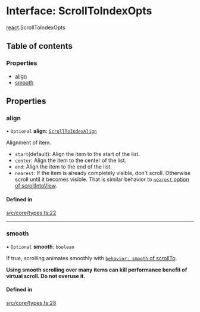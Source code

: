 # Interface: ScrollToIndexOpts

[react](../modules/react.md).ScrollToIndexOpts

## Table of contents

### Properties

- [align](react.ScrollToIndexOpts.md#align)
- [smooth](react.ScrollToIndexOpts.md#smooth)

## Properties

### align

• `Optional` **align**: [`ScrollToIndexAlign`](../modules/react.md#scrolltoindexalign)

Alignment of item.

- `start`(default): Align the item to the start of the list.
- `center`: Align the item to the center of the list.
- `end`: Align the item to the end of the list.
- `nearest`: If the item is already completely visible, don't scroll. Otherwise scroll until it becomes visible. That is similar behavior to [`nearest` option of scrollIntoView](https://developer.mozilla.org/en-US/docs/Web/API/Element/scrollIntoView).

#### Defined in

[src/core/types.ts:22](https://github.com/inokawa/virtua/blob/401edf3d/src/core/types.ts#L22)

___

### smooth

• `Optional` **smooth**: `boolean`

If true, scrolling animates smoothly with [`behavior: smooth` of scrollTo](https://developer.mozilla.org/en-US/docs/Web/API/Element/scrollTo#behavior).

**Using smooth scrolling over many items can kill performance benefit of virtual scroll. Do not overuse it.**

#### Defined in

[src/core/types.ts:28](https://github.com/inokawa/virtua/blob/401edf3d/src/core/types.ts#L28)
